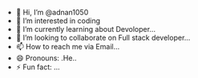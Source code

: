 - 👋 Hi, I’m @adnan1050
- 👀 I’m interested in coding
- 🌱 I’m currently learning about Devoloper...
- 💞️ I’m looking to collaborate on Full stack developer...
- 📫 How to reach me via Email...
- 😄 Pronouns: .He..
- ⚡ Fun fact: ...

<!---
adnan1050/adnan1050 is a ✨ special ✨ repository because its `README.md` (this file) appears on your GitHub profile.
You can click the Preview link to take a look at your changes.
--->
